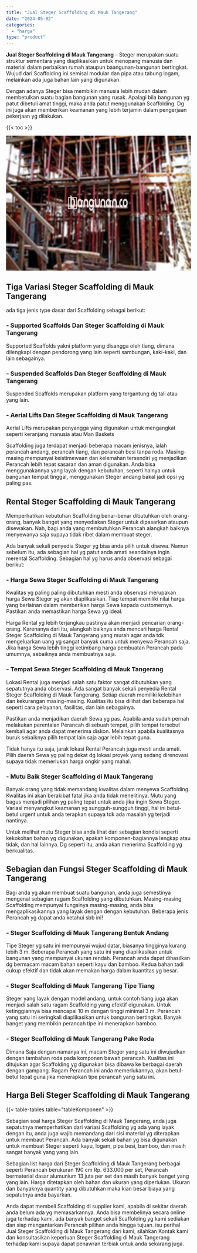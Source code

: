 ```yaml
---
title: "Jual Steger Scaffolding di Mauk Tangerang"
date: "2024-05-02"
categories: 
  - "harga"
type: "product"
---
```


**Jual Steger Scaffolding di Mauk Tangerang** – Steger merupakan suatu struktur sementara yang diaplikasikan untuk menopang manusia dan material dalam perbaikan rumah ataupun baangunan-bangunan bertingkat. Wujud dari Scaffolding ini semisal modular dan pipa atau tabung logam, melainkan ada juga bahan lain yang digunakan.

Dengan adanya Steger bisa membikin manusia lebih mudah dalam membetulkan suatu bagian bangunan yang rusak. Apalagi bila bangunan yg patut dibetuli amat tinggi, maka anda patut menggunakan Scaffolding. Dg ini juga akan memberikan keamanan yang lebih terjamin dalam pengerjaan pekerjaan yg dilakukan.

{{< toc >}}

![Jual Steger Scaffolding di Mauk Tangerang](/images/sewa-scaffolding-steger-10.png)

## Tiga Variasi Steger Scaffolding di Mauk Tangerang

ada tiga jenis type dasar dari Scaffolding sebagai berikut:

### \- Supported Scaffolds Dan Steger Scaffolding di Mauk Tangerang

Supported Scaffolds yakni platform yang disangga oleh tiang, dimana dilengkapi dengan pendorong yang lain seperti sambungan, kaki-kaki, dan lain sebagainya.

### \- Suspended Scaffolds Dan Steger Scaffolding di Mauk Tangerang

Suspended Scaffolds merupakan platform yang tergantung dg tali atau yang lain.

### \- Aerial Lifts Dan Steger Scaffolding di Mauk Tangerang

Aerial Lifts merupakan penyangga yang digunakan untuk mengangkat seperti keranjang manusia atau Man Baskets

Scaffolding juga terdapat menjadi beberapa macam jenisnya, ialah perancah andang, perancah tiang, dan perancah besi tanpa roda. Masing-masing mempunyai keistimewaan dan kelemahan tersendiri yg menjadikan Perancah lebih tepat sasaran dan aman digunakan. Anda bisa menggunakannya yang layak dengan kebutuhan, seperti halnya untuk bangunan tempat tinggal, menggunakan Steger andang bakal jadi opsi yg paling pas.

## Rental Steger Scaffolding di Mauk Tangerang

Memperhatikan kebutuhan Scaffolding benar-benar dibutuhkan oleh orang-orang, banyak banget yang menyediakan Steger untuk dipasarkan ataupun disewakan. Nah, bagi anda yang membutuhkan Perancah alangkah baiknya menyewanya saja supaya tidak ribet dalam membuat steger.

Ada banyak sekali penyedia Steger yg bisa anda pilih untuk disewa. Namun sebelum itu, ada sebagian hal yg patut anda amati seandainya ingin merental Scaffolding. Sebagian hal yg harus anda observasi sebagai berikut:

### \- Harga Sewa Steger Scaffolding di Mauk Tangerang

Kwalitas yg paling paling dibutuhkan mesti anda observasi merupakan harga Sewa Steger yg akan diaplikasikan. Tiap tempat memiliki nilai harga yang berlainan dalam memberikan harga Sewa kepada customernya. Pastikan anda memastikan harga Sewa yg ideal.

Harga Rental yg lebih terjangkau pastinya akan menjadi pencarian orang-orang. Karenanya dari itu, alangkah baiknya anda mencari harga Rental Steger Scaffolding di Mauk Tangerang yang murah agar anda tdk mengeluarkan uang yg sangat banyak cuma untuk menyewa Perancah saja. Jika harga Sewa lebih tinggi ketimbang harga pembuatan Perancah pada umumnya, sebaiknya anda membuatnya saja.

### \- Tempat Sewa Steger Scaffolding di Mauk Tangerang

Lokasi Rental juga menjadi salah satu faktor sangat dibutuhkan yang sepatutnya anda observasi. Ada sangat banyak sekali penyedia Rental Steger Scaffolding di Mauk Tangerang. Setiap daerah memiliki kelebihan dan kekurangan masing-masing. Kualitas itu bisa dilihat dari beberapa hal seperti cara pelayanan, fasilitas, dan lain sebagainya.

Pastikan anda menjadikan daerah Sewa yg pas. Apabila anda sudah pernah melakukan perentalan Perancah di sebuah tempat, pilih tempat tersebut kembali agar anda dapat menerima diskon. Melainkan apabila kualitasnya buruk sebaiknya pilih tempat lain saja agar lebih tepat guna.

Tidak hanya itu saja, jarak lokasi Rental Perancah juga mesti anda amati. Pilih daerah Sewa yg paling dekat dg lokasi proyek yang sedang direnovasi supaya tidak memerlukan harga ongkir yang mahal.

### \- Mutu Baik Steger Scaffolding di Mauk Tangerang

Banyak orang yang tidak memandang kwalitas dalam menyewa Scaffolding. Kwalitas ini akan berakibat fatal jika anda tidak menelitinya. Mutu yang bagus menjadi pilihan yg paling tepat untuk anda jika ingin Sewa Steger. Variasi menyangkut keamanan yg sungguh-sungguh tinggi, hal ini betul-betul urgent untuk anda terapkan supaya tdk ada masalah yg terjadi nantinya.

Untuk melihat mutu Steger bisa anda lihat dari sebagian kondisi seperti kekokohan bahan yg digunakan, apakah komponen-bagiannya lengkap atau tidak, dan hal lainnya. Dg seperti itu, anda akan menerima Scaffolding yg berkualitas.

## Sebagian dan Fungsi Steger Scaffolding di Mauk Tangerang

Bagi anda yg akan membuat suatu bangunan, anda juga semestinya mengenal sebagian ragam Scaffolding yang dibutuhkan. Masing-masing Scaffolding mempunyai fungsinya masing-masing, anda bisa mengaplikasikannya yang layak dengan dengan kebutuhan. Beberapa jenis Perancah yg dapat anda ketahui sbb ini!

### \- Steger Scaffolding di Mauk Tangerang Bentuk Andang

Tipe Steger yg satu ini mempunyai wujud datar, biasanya tingginya kurang lebih 3 m. Beberapa Perancah yang satu ini yang diaplikasikan untuk bangunan yang mempunyai ukuran rendah. Perancah anda dapat dihasilkan dg bermacam macam bahan seperti kayu dan bamboo. Kedua bahan tadi cukup efektif dan tidak akan memakan harga dalam kuantitas yg besar.

### \- Steger Scaffolding di Mauk Tangerang Tipe Tiang

Steger yang layak dengan model andang, untuk contoh tiang juga akan menjadi salah satu ragam Scaffolding yang efektif digunakan. Untuk ketinggiannya bisa mencapai 10 m dengan tinggi minimal 3 m. Perancah yang satu ini seringkali diaplikasikan untuk bangunan bertingkat. Banyak banget yang membikin perancah tipe ini menerapkan bamboo.

### \- Steger Scaffolding di Mauk Tangerang Pake Roda

Dimana Saja dengan namanya ini, macam Steger yang satu ini diwujudkan dengan tambahan roda pada komponen bawah perancah. Kualitas ini ditujukan agar Scaffolding yg digunakan bisa dibawa ke berbagai daerah dengan gampang. Ragam Perancah ini anda memerlukannya, akan betul-betul tepat guna jika menerapkan tipe perancah yang satu ini.

## Harga Beli Steger Scaffolding di Mauk Tangerang

{{< table-tables table="tableKomponen" >}}

Sebagian soal harga Steger Scaffolding di Mauk Tangerang, anda juga sepatutnya memperhatikan dari variasi Scaffolding yg ada yang layak dengan itu, anda juga wajib memandang dari sisi material yg diterapkan untuk membaut Perancah. Ada banyak sekali bahan yg bisa digunakan untuk membuat Steger seperti kayu, logam, pipa besi, bamboo, dan masih sangat banyak yang yang lain.

Sebagian list harga dari Steger Scaffolding di Mauk Tangerang berbagai seperti Perancah berukuran 190 cm Rp. 633.000 per set, Perancah bermaterial dasar alumunium 13 juta per set dan masih banyak banget yang yang lain. Harga ditetapkan oleh bahan dan ukuran yang diperlukan. Ukuran dan banyaknya quantity yang dibutuhkan maka kian besar biaya yang sepatutnya anda bayarkan.

Anda dapat membeli Scaffolding di supplier kami, apabila di sekitar daerah anda belum ada yg memasarkannya. Anda bisa membelinya secara online juga terhadap kami, ada banyak banget sekali Scaffolding yg kami sediakan dan siap mengantarkan Perancah pilihan anda hingga tujuan. isu perihal Jual Steger Scaffolding di Mauk Tangerang dari kami, silahkan Kontak kami dan konsultasikan keperluan Steger Scaffolding di Mauk Tangerang terhadap kami supaya dapat penawran terbiak untuk anda sekarang juga.

